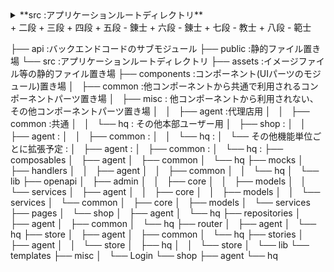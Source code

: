<details>
<summary>**src :アプリケーションルートディレクトリ**</summary>
<div>

+ <summary>**assets :イメージファイル等の静的ファイル置き場**</summary>
<div>

+ ABV
</div>
</details>
+ 二段
+ 三段
+ 四段
+ 五段
  - 錬士
+ 六段
  - 錬士
+ 七段
  - 教士
+ 八段
  - 範士



</div>
</details>

├── api :バックエンドコードのサブモジュール
├── public :静的ファイル置き場
└── src :アプリケーションルートディレクトリ
    ├── assets :イメージファイル等の静的ファイル置き場
    ├── components :コンポーネント(UIパーツのモジュール)置き場
    │   ├── common :他コンポーネントから共通で利用されるコンポーネントパーツ置き場
    │   ├── misc : 他コンポーネントから利用されない、その他コンポーネントパーツ置き場
    │   │   ├── agent :代理店用
    │   │   ├── common :共通
    │   │   └── hq : その他本部ユーザー用
    │   ├── shop :
    │   │   ├── agent :
    │   │   ├── common :
    │   │   └── hq :
    │   └── その他機能単位ごとに拡張予定 :
    │       ├── agent : 
    │       ├── common :
    │       └── hq :
    ├── composables
    │   ├── agent
    │   ├── common
    │   └── hq
    ├── mocks
    │   ├── handlers
    │   │   ├── agent
    │   │   ├── common
    │   │   └── hq
    │   └── lib
    ├── openapi
    │   ├── admin
    │   │   ├── core
    │   │   ├── models
    │   │   └── services
    │   ├── agent
    │   │   ├── core
    │   │   ├── models
    │   │   └── services
    │   └── common
    │       ├── core
    │       ├── models
    │       └── services
    ├── pages
    │   └── shop
    │       ├── agent
    │       └── hq
    ├── repositories
    │   ├── agent
    │   ├── common
    │   └── hq
    ├── router
    │   ├── agent
    │   └── hq
    ├── store
    │   ├── agent
    │   ├── common
    │   └── hq
    ├── stories
    │   ├── agent
    │   │   └── store
    │   ├── hq
    │   │   └── store
    │   └── lib
    └── templates
        ├── misc
        │   └── Login
        └── shop
            ├── agent
            └── hq


